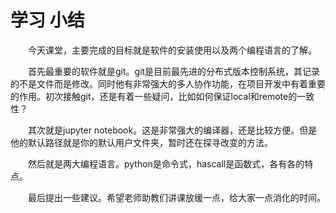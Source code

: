 # 学习 小结

&emsp;&emsp;今天课堂，主要完成的目标就是软件的安装使用以及两个编程语言的了解。

&emsp;&emsp;首先最重要的软件就是git。git是目前最先进的分布式版本控制系统，其记录的不是文件而是修改。同时他有非常强大的多人协作功能，在项目开发中有着重要的作用。初次接触git，还是有着一些疑问，比如如何保证local和remote的一致性？

&emsp;&emsp;其次就是jupyter notebook。这是非常强大的编译器，还是比较方便。但是他的默认路径就是你的默认用户文件夹，暂时还在探寻改变的方法。

&emsp;&emsp;然后就是两大编程语言。python是命令式，hascall是函数式，各有各的特点。

&emsp;&emsp;最后提出一些建议。希望老师助教们讲课放缓一点，给大家一点消化的时间。
